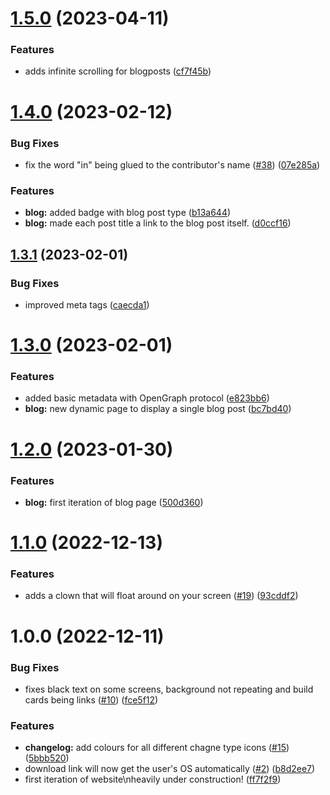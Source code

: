 # [1.5.0](https://github.com/unitystation/unitystation-web/compare/v1.4.0...v1.5.0) (2023-04-11)


### Features

* adds infinite scrolling for blogposts ([cf7f45b](https://github.com/unitystation/unitystation-web/commit/cf7f45b1bbd32f4c0ce66b6e639f1fc205c7d879))

# [1.4.0](https://github.com/unitystation/unitystation-web/compare/v1.3.1...v1.4.0) (2023-02-12)


### Bug Fixes

* fix the word "in" being glued to the contributor's name ([#38](https://github.com/unitystation/unitystation-web/issues/38)) ([07e285a](https://github.com/unitystation/unitystation-web/commit/07e285a22d7a1e73004a41c33578c1e137b784a4))


### Features

* **blog:** added badge with blog post type ([b13a644](https://github.com/unitystation/unitystation-web/commit/b13a644c30313482e8a84ff24ebfbd33c7da725a))
* **blog:** made each post title a link to the blog post itself. ([d0ccf16](https://github.com/unitystation/unitystation-web/commit/d0ccf16478ba9b9e6b6ad87961a0cef6d3191861))

## [1.3.1](https://github.com/unitystation/unitystation-web/compare/v1.3.0...v1.3.1) (2023-02-01)


### Bug Fixes

* improved meta tags ([caecda1](https://github.com/unitystation/unitystation-web/commit/caecda14e05cc237ca1b9a866e3958ffd8de62de))

# [1.3.0](https://github.com/unitystation/unitystation-web/compare/v1.2.0...v1.3.0) (2023-02-01)


### Features

* added basic metadata with OpenGraph protocol ([e823bb6](https://github.com/unitystation/unitystation-web/commit/e823bb6379136fa97cb056fa8103b1df4ab3bbb1))
* **blog:** new dynamic page to display a single blog post ([bc7bd40](https://github.com/unitystation/unitystation-web/commit/bc7bd407d51a7f9bbb3ab558683a4ef888577246))

# [1.2.0](https://github.com/unitystation/unitystation-web/compare/v1.1.0...v1.2.0) (2023-01-30)


### Features

* **blog:** first iteration of blog page ([500d360](https://github.com/unitystation/unitystation-web/commit/500d360a9898a2d046f9ab5ce8faa182c6f1fb12))

# [1.1.0](https://github.com/unitystation/unitystation-web/compare/v1.0.0...v1.1.0) (2022-12-13)


### Features

* adds a clown that will float around on your screen ([#19](https://github.com/unitystation/unitystation-web/issues/19)) ([93cddf2](https://github.com/unitystation/unitystation-web/commit/93cddf2f4666b387261d68529deeb808d5333948))

# 1.0.0 (2022-12-11)


### Bug Fixes

* fixes black text on some screens, background not repeating and build cards being links ([#10](https://github.com/unitystation/unitystation-web/issues/10)) ([fce5f12](https://github.com/unitystation/unitystation-web/commit/fce5f128ab7577ab90186ece1d6a0b50688cb7dd))


### Features

* **changelog:** add colours for all different chagne type icons ([#15](https://github.com/unitystation/unitystation-web/issues/15)) ([5bbb520](https://github.com/unitystation/unitystation-web/commit/5bbb52021d5d46542066e06f7c0355fe891e392e))
* download link will now get the user's OS automatically ([#2](https://github.com/unitystation/unitystation-web/issues/2)) ([b8d2ee7](https://github.com/unitystation/unitystation-web/commit/b8d2ee76bfa8191818f78d32304d67bde331be7c))
* first iteration of website\nheavily under construction! ([ff7f2f9](https://github.com/unitystation/unitystation-web/commit/ff7f2f9d12beb8a3da1daba09d3d25896d2d1bc0))
